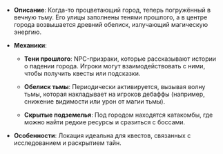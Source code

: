 

- **Описание**: Когда-то процветающий город, теперь погружённый в вечную тьму. Его улицы заполнены тенями прошлого, а в центре города возвышается древний обелиск, излучающий магическую энергию.
    
- **Механики**:
    
    - **Тени прошлого**: NPC-призраки, которые рассказывают истории о падении города. Игроки могут взаимодействовать с ними, чтобы получить квесты или подсказки.
        
    - **Обелиск тьмы**: Периодически активируется, вызывая волну тьмы, которая накладывает на игроков дебаффы (например, снижение видимости или урон от магии тьмы).
        
    - **Скрытые подземелья**: Под городом находятся катакомбы, где можно найти редкие ресурсы и сразиться с боссами.
        
- **Особенности**: Локация идеальна для квестов, связанных с исследованием и раскрытием тайн.